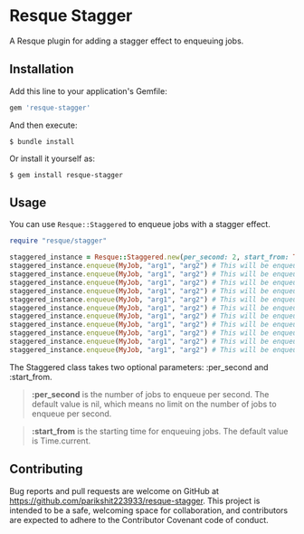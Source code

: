 # Resque Stagger

A Resque plugin for adding a stagger effect to enqueuing jobs.

## Installation

Add this line to your application's Gemfile:

```ruby
gem 'resque-stagger'
```

And then execute:

    $ bundle install

Or install it yourself as:

    $ gem install resque-stagger

## Usage

You can use `Resque::Staggered` to enqueue jobs with a stagger effect.

```ruby
require "resque/stagger"

staggered_instance = Resque::Staggered.new(per_second: 2, start_from: Time.now + 5.seconds)
staggered_instance.enqueue(MyJob, "arg1", "arg2") # This will be enqueued at Time.now + 5.seconds
staggered_instance.enqueue(MyJob, "arg1", "arg2") # This will be enqueued at Time.now + 5.seconds
staggered_instance.enqueue(MyJob, "arg1", "arg2") # This will be enqueued at Time.now + 5.seconds + 1.second
staggered_instance.enqueue(MyJob, "arg1", "arg2") # This will be enqueued at Time.now + 5.seconds + 1.second
staggered_instance.enqueue(MyJob, "arg1", "arg2") # This will be enqueued at Time.now + 5.seconds + 2.second
staggered_instance.enqueue(MyJob, "arg1", "arg2") # This will be enqueued at Time.now + 5.seconds + 2.second
staggered_instance.enqueue(MyJob, "arg1", "arg2") # This will be enqueued at Time.now + 5.seconds + 3.second
staggered_instance.enqueue(MyJob, "arg1", "arg2") # This will be enqueued at Time.now + 5.seconds + 3.second
staggered_instance.enqueue(MyJob, "arg1", "arg2") # This will be enqueued at Time.now + 5.seconds + 4.second
staggered_instance.enqueue(MyJob, "arg1", "arg2") # This will be enqueued at Time.now + 5.seconds + 4.second
staggered_instance.enqueue(MyJob, "arg1", "arg2") # This will be enqueued at Time.now + 5.seconds + 5.second

```

The Staggered class takes two optional parameters: :per_second and :start_from.

> **:per_second** is the number of jobs to enqueue per second. The default value is nil, which means no limit on the number of jobs to enqueue per second.

> **:start_from** is the starting time for enqueuing jobs. The default value is Time.current.

## Contributing

Bug reports and pull requests are welcome on GitHub at https://github.com/parikshit223933/resque-stagger. This project is intended to be a safe, welcoming space for collaboration, and contributors are expected to adhere to the Contributor Covenant code of conduct.
